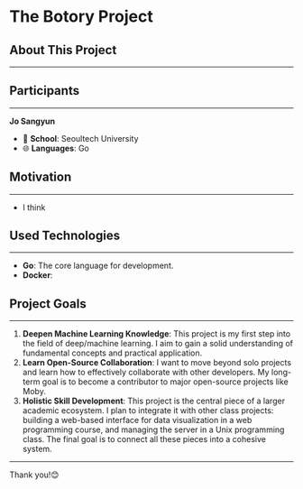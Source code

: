 # The Botory Project

## About This Project
* * *


## Participants
* * *
**Jo Sangyun**
- :school: **School**: Seoultech University
- :globe_with_meridians: **Languages**: Go

## Motivation
* * *
- I think 

## Used Technologies
* * *
- **Go**: The core language for development.
- **Docker**: 

## Project Goals
* * *
1.  **Deepen Machine Learning Knowledge**: This project is my first step into the field of deep/machine learning. I aim to gain a solid understanding of fundamental concepts and practical application.
2.  **Learn Open-Source Collaboration**: I want to move beyond solo projects and learn how to effectively collaborate with other developers. My long-term goal is to become a contributor to major open-source projects like Moby.
3.  **Holistic Skill Development**: This project is the central piece of a larger academic ecosystem. I plan to integrate it with other class projects: building a web-based interface for data visualization in a web programming course, and managing the server in a Unix programming class. The final goal is to connect all these pieces into a cohesive system.

---
Thank you!😊
